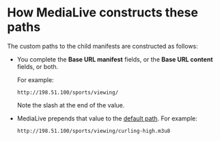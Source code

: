 # How MediaLive constructs these paths<a name="hls-how-construct-custom-paths"></a>

The custom paths to the child manifests are constructed as follows:
+ You complete the **Base URL manifest** fields, or the **Base URL content** fields, or both\. 

  For example:

  ```
  http://198.51.100/sports/viewing/
  ```

  Note the slash at the end of the value\.
+ MediaLive prepends that value to the [default path](hls-manifests-how-work.md#hls-default-manifest-paths)\. For example:

  ```
  http://198.51.100/sports/viewing/curling-high.m3u8
  ```